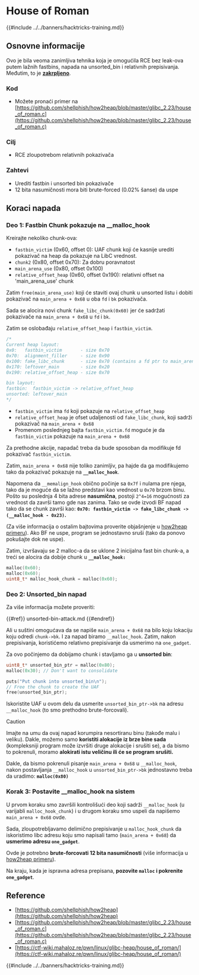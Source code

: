 # House of Roman

{{#include ../../banners/hacktricks-training.md}}

## Osnovne informacije

Ovo je bila veoma zanimljiva tehnika koja je omogućila RCE bez leak-ova putem lažnih fastbins, napada na unsorted_bin i relativnih prepisivanja. Međutim, to je [**zakrpljeno**](https://sourceware.org/git/?p=glibc.git;a=commitdiff;h=b90ddd08f6dd688e651df9ee89ca3a69ff88cd0c).

### Kod

- Možete pronaći primer na [https://github.com/shellphish/how2heap/blob/master/glibc_2.23/house_of_roman.c](https://github.com/shellphish/how2heap/blob/master/glibc_2.23/house_of_roman.c)

### Cilj

- RCE zloupotrebom relativnih pokazivača

### Zahtevi

- Urediti fastbin i unsorted bin pokazivače
- 12 bita nasumičnosti mora biti brute-forced (0.02% šanse) da uspe

## Koraci napada

### Deo 1: Fastbin Chunk pokazuje na \_\_malloc_hook

Kreirajte nekoliko chunk-ova:

- `fastbin_victim` (0x60, offset 0): UAF chunk koji će kasnije urediti pokazivač na heap da pokazuje na LibC vrednost.
- `chunk2` (0x80, offset 0x70): Za dobru poravnatost
- `main_arena_use` (0x80, offset 0x100)
- `relative_offset_heap` (0x60, offset 0x190): relativni offset na 'main_arena_use' chunk

Zatim `free(main_arena_use)` koji će staviti ovaj chunk u unsorted listu i dobiti pokazivač na `main_arena + 0x68` u oba `fd` i `bk` pokazivača.

Sada se alocira novi chunk `fake_libc_chunk(0x60)` jer će sadržati pokazivače na `main_arena + 0x68` u `fd` i `bk`.

Zatim se oslobađaju `relative_offset_heap` i `fastbin_victim`.
```c
/*
Current heap layout:
0x0:   fastbin_victim       - size 0x70
0x70:  alignment_filler     - size 0x90
0x100: fake_libc_chunk      - size 0x70 (contains a fd ptr to main_arena + 0x68)
0x170: leftover_main        - size 0x20
0x190: relative_offset_heap - size 0x70

bin layout:
fastbin:  fastbin_victim -> relative_offset_heap
unsorted: leftover_main
*/
```
- `fastbin_victim` ima `fd` koji pokazuje na `relative_offset_heap`
- `relative_offset_heap` je ofset udaljenosti od `fake_libc_chunk`, koji sadrži pokazivač na `main_arena + 0x68`
- Promenom poslednjeg bajta `fastbin_victim.fd` moguće je da `fastbin_victim` pokazuje na `main_arena + 0x68`

Za prethodne akcije, napadač treba da bude sposoban da modifikuje fd pokazivač `fastbin_victim`.

Zatim, `main_arena + 0x68` nije toliko zanimljiv, pa hajde da ga modifikujemo tako da pokazivač pokazuje na **`__malloc_hook`**.

Napomena da `__memalign_hook` obično počinje sa `0x7f` i nulama pre njega, tako da je moguće da se lažno predstavi kao vrednost u `0x70` brzom binu. Pošto su poslednja 4 bita adrese **nasumična**, postoji `2^4=16` mogućnosti za vrednost da završi tamo gde nas zanima. Tako se ovde izvodi BF napad tako da se chunk završi kao: **`0x70: fastbin_victim -> fake_libc_chunk -> (__malloc_hook - 0x23)`.**

(Za više informacija o ostalim bajtovima proverite objašnjenje u [how2heap](https://github.com/shellphish/how2heap/blob/master/glibc_2.23/house_of_roman.c)[ primeru](https://github.com/shellphish/how2heap/blob/master/glibc_2.23/house_of_roman.c)). Ako BF ne uspe, program se jednostavno sruši (tako da ponovo pokušajte dok ne uspe).

Zatim, izvršavaju se 2 malloc-a da se uklone 2 inicijalna fast bin chunk-a, a treći se alocira da dobije chunk u **`__malloc_hook:`**
```c
malloc(0x60);
malloc(0x60);
uint8_t* malloc_hook_chunk = malloc(0x60);
```
### Deo 2: Unsorted_bin napad

Za više informacija možete proveriti:

{{#ref}}
unsorted-bin-attack.md
{{#endref}}

Ali u suštini omogućava da se napiše `main_arena + 0x68` na bilo koju lokaciju koju odredi `chunk->bk`. I za napad biramo `__malloc_hook`. Zatim, nakon prepisivanja, koristićemo relativno prepisivanje da usmerimo na `one_gadget`.

Za ovo počinjemo da dobijamo chunk i stavljamo ga u **unsorted bin**:
```c
uint8_t* unsorted_bin_ptr = malloc(0x80);
malloc(0x30); // Don't want to consolidate

puts("Put chunk into unsorted_bin\n");
// Free the chunk to create the UAF
free(unsorted_bin_ptr);
```
Iskoristite UAF u ovom delu da usmerite `unsorted_bin_ptr->bk` na adresu `__malloc_hook` (to smo prethodno brute-forcovali).

> [!CAUTION]
> Imajte na umu da ovaj napad korumpira nesortiranu binu (takođe malu i veliku). Dakle, možemo samo **koristiti alokacije iz brze bine sada** (kompleksniji program može izvršiti druge alokacije i srušiti se), a da bismo to pokrenuli, moramo **alokirati istu veličinu ili će se program srušiti.**

Dakle, da bismo pokrenuli pisanje `main_arena + 0x68` u `__malloc_hook`, nakon postavljanja `__malloc_hook` u `unsorted_bin_ptr->bk` jednostavno treba da uradimo: **`malloc(0x80)`**

### Korak 3: Postavite \_\_malloc_hook na sistem

U prvom koraku smo završili kontrolišući deo koji sadrži `__malloc_hook` (u varijabli `malloc_hook_chunk`) i u drugom koraku smo uspeli da napišemo `main_arena + 0x68` ovde.

Sada, zloupotrebljavamo delimično prepisivanje u `malloc_hook_chunk` da iskoristimo libc adresu koju smo napisali tamo (`main_arena + 0x68`) da **usmerimo adresu `one_gadget`**.

Ovde je potrebno **brute-forcovati 12 bita nasumičnosti** (više informacija u [how2heap](https://github.com/shellphish/how2heap/blob/master/glibc_2.23/house_of_roman.c)[ primeru](https://github.com/shellphish/how2heap/blob/master/glibc_2.23/house_of_roman.c)).

Na kraju, kada je ispravna adresa prepisana, **pozovite `malloc` i pokrenite `one_gadget`**.

## Reference

- [https://github.com/shellphish/how2heap](https://github.com/shellphish/how2heap)
- [https://github.com/shellphish/how2heap/blob/master/glibc_2.23/house_of_roman.c](https://github.com/shellphish/how2heap/blob/master/glibc_2.23/house_of_roman.c)
- [https://ctf-wiki.mahaloz.re/pwn/linux/glibc-heap/house_of_roman/](https://ctf-wiki.mahaloz.re/pwn/linux/glibc-heap/house_of_roman/)

{{#include ../../banners/hacktricks-training.md}}
